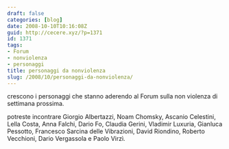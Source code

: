```yaml
---
draft: false
categories: [blog]
date: 2008-10-10T10:16:08Z
guid: http://cecere.xyz/?p=1371
id: 1371
tags:
- Forum
- nonviolenza
- personaggi
title: personaggi da nonviolenza
slug: /2008/10/personaggi-da-nonviolenza/
---
```


crescono i personaggi che stanno aderendo al Forum sulla non violenza di settimana prossima.

potreste incontrare Giorgio Albertazzi, Noam Chomsky, Ascanio Celestini, Lella Costa, Anna Falchi, Dario Fo, Claudia Gerini, Vladimir Luxuria, Gianluca Pessotto, Francesco Sarcina delle Vibrazioni, David Riondino, Roberto Vecchioni, Dario Vergassola e Paolo Virzì.